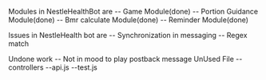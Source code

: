Modules in NestleHealthBot are
-- Game Module(done)
-- Portion Guidance Module(done)
-- Bmr calculate Module(done)
-- Reminder Module(done)

Issues in NestleHealth bot are
-- Synchronization in messaging
-- Regex match

Undone work
-- Not in mood to play postback message
UnUsed File
--controllers
 --api.js
 --test.js
